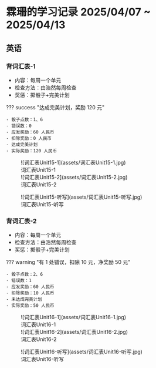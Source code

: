 # 霖珊的学习记录 2025/04/07 ~ 2025/04/13

## 英语

### 背词汇表-1

- 内容：每周一个单元
- 检查方法：由浩然每周检查
- 奖惩：掷骰子+完美计划

??? success "达成完美计划，奖励 120 元"

    - 骰子点数：1、6
    - 错误数：0
    - 应发奖励：60 人民币
    - 扣除奖励：0 人民币
    - 达成完美计划
    - 实际奖励：120 人民币

<figure markdown>
  ![词汇表Unit15-1](assets/词汇表Unit15-1.jpg)
  <figcaption><div class=normal_font>词汇表Unit15-1<div></figcaption>
  ![词汇表Unit15-2](assets/词汇表Unit15-2.jpg)
  <figcaption><div class=normal_font>词汇表Unit15-2<div></figcaption>
</figure>


<figure markdown>
  ![词汇表Unit15-听写](assets/词汇表Unit15-听写.jpg)
  <figcaption><div class=normal_font>词汇表Unit15-听写<div></figcaption>
</figure>

### 背词汇表-2

- 内容：每周一个单元
- 检查方法：由浩然每周检查
- 奖惩：掷骰子+完美计划

??? warning "有 1 处错误，扣除 10 元，净奖励 50 元"

    - 骰子点数：2、6
    - 错误数：1
    - 应发奖励：60 人民币
    - 扣除奖励：10 人民币
    - 未达成完美计划
    - 实际奖励：50 人民币

<figure markdown>
  ![词汇表Unit16-1](assets/词汇表Unit16-1.jpg)
  <figcaption><div class=normal_font>词汇表Unit16-1<div></figcaption>
  ![词汇表Unit16-2](assets/词汇表Unit16-2.jpg)
  <figcaption><div class=normal_font>词汇表Unit16-2<div></figcaption>
</figure>


<figure markdown>
  ![词汇表Unit16-听写](assets/词汇表Unit16-听写.jpg)
  <figcaption><div class=normal_font>词汇表Unit16-听写<div></figcaption>
</figure>


<style>
    .normal_font {
        font-style: normal;
    }
</style>
